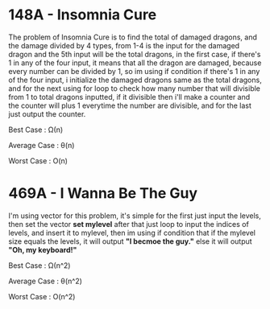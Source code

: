 # 148A - Insomnia Cure

The problem of Insomnia Cure is to find the total of damaged dragons, and the damage divided by 4 types, from 1-4 is the input for the
damaged dragon and the 5th input will be the total dragons, in the first case, if there's 1 in any of the four input, it means that
all the dragon are damaged, because every number can be divided by 1, so im using if condition if there's 1 in any of the four input,
i initialize the damaged dragons same as the total dragons, and for the next using for loop to check how many number that will divisible 
from 1 to total dragons inputted, if it divisible then i'll make a counter and the counter will plus 1 everytime the number are divisible,
and for the last just output the counter.

Best Case : Ω(n)

Average Case : θ(n)

Worst Case : O(n)

# 469A - I Wanna Be The Guy

I'm using vector for this problem, it's simple for the first just input the levels,
then set the vector **set<int> mylevel** after that just loop to input the indices of levels, 
and insert it to mylevel, then im using if condition that if the mylevel size equals the levels, it will output
**"I becmoe the guy."** else it will output **"Oh, my keyboard!"**
  
Best Case : Ω(n^2)

Average Case : θ(n^2)

Worst Case : O(n^2)
 

